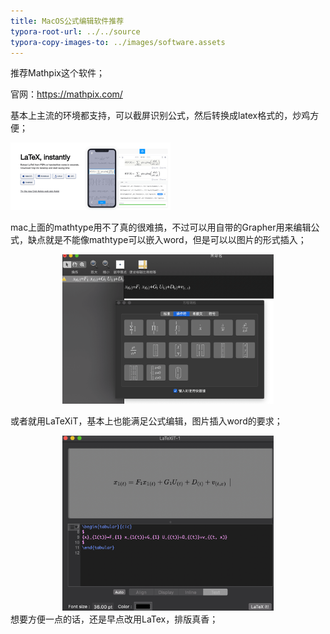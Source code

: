 ```yaml
---
title: MacOS公式编辑软件推荐
typora-root-url: ../../source
typora-copy-images-to: ../images/software.assets
---
```


推荐Mathpix这个软件；

官网：https://mathpix.com/

基本上主流的环境都支持，可以截屏识别公式，然后转换成latex格式的，炒鸡方便；

<img src="/images/software.assets/image-20191204160000570.png" alt="image-20191204160000570" style="zoom: 25%;" />

mac上面的mathtype用不了真的很难搞，不过可以用自带的Grapher用来编辑公式，缺点就是不能像mathtype可以嵌入word，但是可以以图片的形式插入；

<center><img src="/images/software.assets/image-20191204160259581.png" alt="image-20191204160259581" style="zoom: 33%;" /></center>

或者就用LaTeXiT，基本上也能满足公式编辑，图片插入word的要求；

<center><img src="/images/software.assets/image-20191204160501014.png" alt="image-20191204160501014" style="zoom: 33%;" /></center>
想要方便一点的话，还是早点改用LaTex，排版真香；
